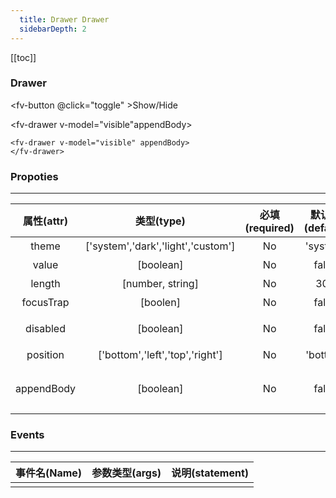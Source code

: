 ```yaml
---
  title: Drawer Drawer
  sidebarDepth: 2
---
```

  
[[toc]]

<script>
  export default {
    data(){
      return {
        visible:false,
        theme:0
      }
    },
    methods:{
      toggle(){
        this.visible=!this.visible;
      }
    }, 
    computed:{
      divStyle(){
        if (this.$theme=='light'){
          return {
            backgroundColor:'#fff',
            padding:'20px',
            color:'#000',
          }
        }else{
          return {
            backgroundColor:'#000',
            padding:'20px',
            color:'#fff',
          }
        }
      },
    }
  }
</script>

### Drawer


<fv-button @click="toggle" >Show/Hide</fv-button>

<fv-drawer v-model="visible"appendBody>
</fv-drawer>

``` vue
<fv-drawer v-model="visible" appendBody>
</fv-drawer>
```

### Propoties
---
| 属性(attr) |             类型(type)             | 必填(required) | 默认值(default) |      说明(statement)      |
| :--------: | :--------------------------------: | :------------: | :-------------: | :-----------------------: |
|   theme    | ['system','dark','light','custom'] |       No       |    'system'     |          主题色           |
|   value    |             [boolean]              |       No       |      false      |         是否可视          |
|   length   |          [number, string]          |       No       |       300       |         抽屉长度          |
| focusTrap  |              [boolen]              |       No       |      false      |         是否聚焦          |
|  disabled  |             [boolean]              |       No       |      false      |      是否禁用选项框       |
|  position  |  ['bottom','left','top','right']   |       No       |    'bottom'     |           位置            |
| appendBody |             [boolean]              |       No       |      false      | 是否添加到body（IOS兼容） |

### Events
---
| 事件名(Name) | 参数类型(args) | 说明(statement) |
| :----------: | :------------: | :-------------: |
|              |                |                 |
  
